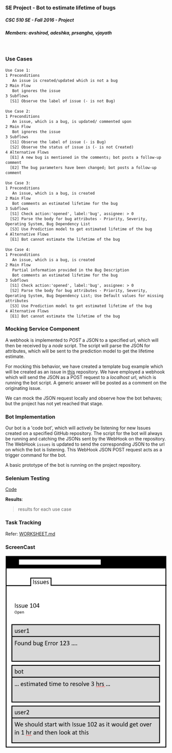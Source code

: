 ### SE Project - Bot to estimate lifetime of bugs
##### CSC 510 SE - Fall 2016 - Project 
##### Members: avshirod, adeshka, prsangha, vjayath
&nbsp;

### Use Cases
```
Use Case 1: 
1 Preconditions
   An issue is created/updated which is not a bug
2 Main Flow
   Bot ignores the issue
3 Subflows
  [S1] Observe the label of issue (- is not Bug)
  
Use Case 2: 
1 Preconditions
   An issue, which is a bug, is updated/ commented upon
2 Main Flow
   Bot ignores the issue
3 Subflows
  [S1] Observe the label of issue (- is Bug)
  [S2] Observe the status of issue is (- is not Created)
4 Alternative Flows
  [E1] A new bug is mentioned in the comments; bot posts a follow-up comment
  [E2] The bug parameters have been changed; bot posts a follow-up comment

Use Case 3: 
1 Preconditions
   An issue, which is a bug, is created
2 Main Flow
   Bot comments an estimated lifetime for the bug
3 Subflows
  [S1] Check action:'opened', label:'bug', assignee: > 0
  [S2] Parse the body for bug attributes - Priority, Severity, Operating System, Bug Dependency List
  [S3] Use Prediction model to get estimated lifetime of the bug
4 Alternative Flows
  [E1] Bot cannot estimate the lifetime of the bug

Use Case 4: 
1 Preconditions
   An issue, which is a bug, is created
2 Main Flow
   Partial information provided in the Bug Description
   Bot comments an estimated lifetime for the bug
3 Subflows
  [S1] Check action:'opened', label:'bug', assignee: > 0
  [S2] Parse the body for bug attributes - Priority, Severity, Operating System, Bug Dependency List; Use Default values for missing attributes
  [S3] Use Prediction model to get estimated lifetime of the bug
4 Alternative Flows
  [E1] Bot cannot estimate the lifetime of the bug
```

### Mocking Service Component
A webhook is implemented to *POST* a JSON to a specified url, which will then be received by a *node* script.
The script will parse the JSON for attributes, which will be sent to the prediction model to get the lifetime estimate.

For mocking this behavior, we have created a template bug example which will be created as an issue in [this](https://github.ncsu.edu/adeshka/SE-Bot/) repository. We have employed a webhook which will send the JSON as a POST request to a *localhost* url, which is running the bot script.
A generic answer will be posted as a comment on the originating issue.

We can mock the JSON request locally and observe how the bot behaves; but the project has not yet reached that stage.


### Bot Implementation

Our bot is a 'code bot', which will actively be listening for new Issues created on a specified GitHub repository. The script for the bot will always be running and catching the JSONs sent by the WebHook on the repository.
The WebHook `issues` is updated to send the corresponding JSON to the url on which the bot is listening. This WebHook JSON POST request acts as a trigger command for the bot.

A basic prototype of the bot is running on the project repository.


### Selenium Testing
[Code](https://github.ncsu.edu/adeshka/SE-Bot/blob/master/lib/webHook.js)

**Results**:
> results for each use case


### Task Tracking
Refer: [WORKSHEET.md](/WORKSHEET.md)


### ScreenCast
![Working BOT](/images/Wireframe%202.PNG)
